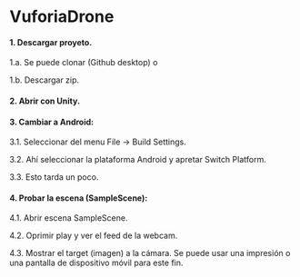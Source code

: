 # VuforiaDrone

#### 1. Descargar proyeto.

1.a. Se puede clonar (Github desktop) o

1.b. Descargar zip.

#### 2. Abrir con Unity.

#### 3. Cambiar a Android:

3.1. Seleccionar del menu File -> Build Settings.

3.2. Ahí seleccionar la plataforma Android y apretar Switch Platform.

3.3. Esto tarda un poco.

#### 4. Probar la escena (SampleScene):

4.1. Abrir escena SampleScene.

4.2. Oprimir play y ver el feed de la webcam.

4.3. Mostrar el target (imagen) a la cámara. Se puede usar una impresión o una pantalla de dispositivo móvil para este fin.
